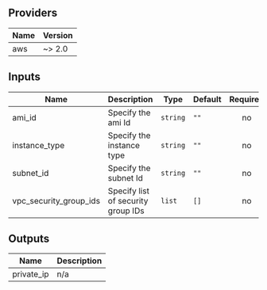 ## Providers

| Name | Version |
|------|---------|
| aws | ~> 2.0 |

## Inputs

| Name | Description | Type | Default | Required |
|------|-------------|------|---------|:-----:|
| ami\_id | Specify the ami Id | `string` | `""` | no |
| instance\_type | Specify the instance type | `string` | `""` | no |
| subnet\_id | Specify the subnet Id | `string` | `""` | no |
| vpc\_security\_group\_ids | Specify list of security group IDs | `list` | `[]` | no |

## Outputs

| Name | Description |
|------|-------------|
| private\_ip | n/a |

